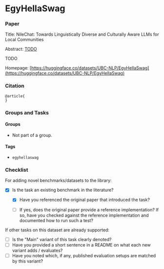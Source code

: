 # EgyHellaSwag

### Paper

Title: NileChat: Towards Linguistically Diverse and Culturally Aware LLMs for Local Communities

Abstract: [TODO](TODO)

TODO

Homepage: [https://huggingface.co/datasets/UBC-NLP/EgyHellaSwag](https://huggingface.co/datasets/UBC-NLP/EgyHellaSwag)


### Citation

```
@article{
}
```

### Groups and Tasks

#### Groups

* Not part of a group.

#### Tags

* `egyhellaswag`

### Checklist

For adding novel benchmarks/datasets to the library:
* [x] Is the task an existing benchmark in the literature?
  * [x] Have you referenced the original paper that introduced the task?
  * [ ] If yes, does the original paper provide a reference implementation? If so, have you checked against the reference implementation and documented how to run such a test?


If other tasks on this dataset are already supported:
* [ ] Is the "Main" variant of this task clearly denoted?
* [ ] Have you provided a short sentence in a README on what each new variant adds / evaluates?
* [ ] Have you noted which, if any, published evaluation setups are matched by this variant?

